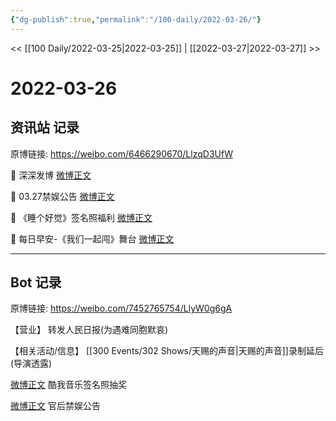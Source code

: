 ```yaml
---
{"dg-publish":true,"permalink":"/100-daily/2022-03-26/"}
---
```



<< [[100 Daily/2022-03-25\|2022-03-25]] | [[2022-03-27\|2022-03-27]] >>

# 2022-03-26

## 资讯站 记录

原博链接: https://weibo.com/6466290670/LlzqD3UfW

💫 深深发博 [微博正文](https://weibo.com/detail/4751399919291612)

💫 03.27禁娱公告 [微博正文](https://weibo.com/detail/4751418391529377)

💫 《睡个好觉》签名照福利 [微博正文](https://weibo.com/detail/4751235317762926)

💫 每日早安-《我们一起闯》舞台 [微博正文](https://weibo.com/detail/4751189176485327)

---
## Bot 记录

原博链接: https://weibo.com/7452765754/LlyW0g6gA

【营业】
[](https://weibo.com/detail/4751398270929903) 转发人民日报(为遇难同胞默哀)

【相关活动/信息】
[](https://weibo.com/detail/4751339055747694) [[300 Events/302 Shows/天赐的声音\|天赐的声音]]录制延后(导演透露)

[微博正文](https://weibo.com/detail/4751071412750577) 酷我音乐签名照抽奖

[微博正文](https://weibo.com/detail/4751418391529377) 官后禁娱公告
